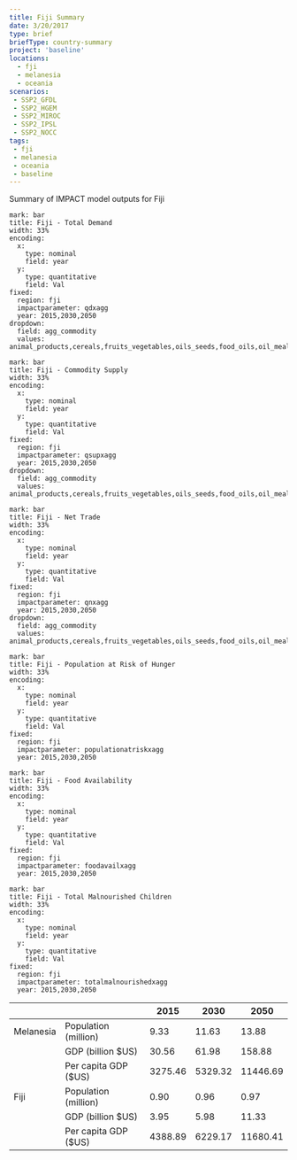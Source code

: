 ```yaml
---
title: Fiji Summary
date: 3/20/2017
type: brief
briefType: country-summary
project: 'baseline'
locations:
  - fji
  - melanesia
  - oceania
scenarios:
 - SSP2_GFDL
 - SSP2_HGEM
 - SSP2_MIROC
 - SSP2_IPSL
 - SSP2_NOCC
tags:
 - fji
 - melanesia
 - oceania
 - baseline
---
```

Summary of IMPACT model outputs for Fiji

```chart
mark: bar
title: Fiji - Total Demand
width: 33%
encoding:
  x:
    type: nominal
    field: year
  y:
    type: quantitative
    field: Val
fixed:
  region: fji
  impactparameter: qdxagg
  year: 2015,2030,2050
dropdown:
  field: agg_commodity
  values: animal_products,cereals,fruits_vegetables,oils_seeds,food_oils,oil_meals,other,pulses,roots_tubers,sugar
```

```chart
mark: bar
title: Fiji - Commodity Supply
width: 33%
encoding:
  x:
    type: nominal
    field: year
  y:
    type: quantitative
    field: Val
fixed:
  region: fji
  impactparameter: qsupxagg
  year: 2015,2030,2050
dropdown:
  field: agg_commodity
  values: animal_products,cereals,fruits_vegetables,oils_seeds,food_oils,oil_meals,other,pulses,roots_tubers,sugar
```

```chart
mark: bar
title: Fiji - Net Trade
width: 33%
encoding:
  x:
    type: nominal
    field: year
  y:
    type: quantitative
    field: Val
fixed:
  region: fji
  impactparameter: qnxagg
  year: 2015,2030,2050
dropdown:
  field: agg_commodity
  values: animal_products,cereals,fruits_vegetables,oils_seeds,food_oils,oil_meals,other,pulses,roots_tubers,sugar
```

```chart
mark: bar
title: Fiji - Population at Risk of Hunger
width: 33%
encoding:
  x:
    type: nominal
    field: year
  y:
    type: quantitative
    field: Val
fixed:
  region: fji
  impactparameter: populationatriskxagg
  year: 2015,2030,2050
```

```chart
mark: bar
title: Fiji - Food Availability
width: 33%
encoding:
  x:
    type: nominal
    field: year
  y:
    type: quantitative
    field: Val
fixed:
  region: fji
  impactparameter: foodavailxagg
  year: 2015,2030,2050
```

```chart
mark: bar
title: Fiji - Total Malnourished Children
width: 33%
encoding:
  x:
    type: nominal
    field: year
  y:
    type: quantitative
    field: Val
fixed:
  region: fji
  impactparameter: totalmalnourishedxagg
  year: 2015,2030,2050
```

|   |   | 2015 | 2030 | 2050 |
|---|---|---|---|---|
| Melanesia | Population (million) | 9.33 | 11.63 | 13.88 |
|  | GDP (billion $US) | 30.56 | 61.98 | 158.88 |
|  | Per capita GDP ($US) | 3275.46 | 5329.32 | 11446.69 |
| Fiji | Population (million) | 0.90 | 0.96 | 0.97 |
|  | GDP (billion $US) | 3.95 | 5.98 | 11.33 |
|  | Per capita GDP ($US) | 4388.89| 6229.17| 11680.41|